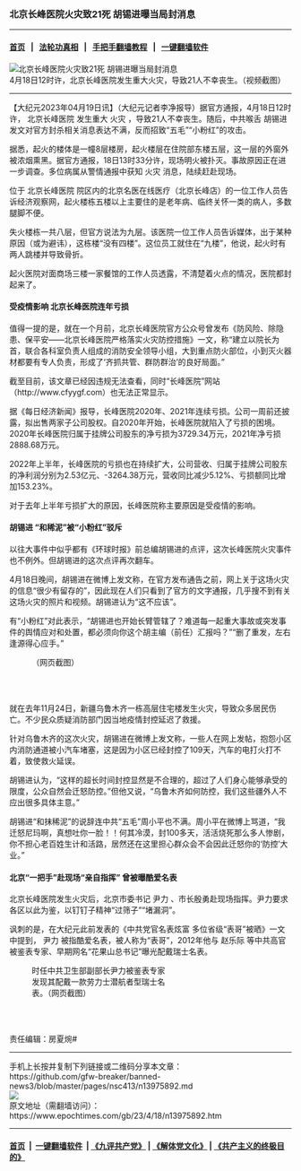 ### 北京长峰医院火灾致21死 胡锡进曝当局封消息
------------------------

#### [首页](https://github.com/gfw-breaker/banned-news3/blob/master/README.md) &nbsp;&nbsp;|&nbsp;&nbsp; [法轮功真相](https://github.com/begood0513/basic/blob/master/README.md)  &nbsp;&nbsp;|&nbsp;&nbsp; [手把手翻墙教程](https://github.com/gfw-breaker/guides/wiki)  &nbsp;&nbsp;|&nbsp;&nbsp; [一键翻墙软件](https://github.com/gfw-breaker/nogfw/blob/master/README.md)  



<div><img alt="北京长峰医院火灾致21死 胡锡进曝当局封消息" class="attachment-djy_600_400 size-djy_600_400 wp-post-image" src="https://i.epochtimes.com/assets/uploads/2023/04/id13975918-83cceff091bdc361c788e426cb5556d0-600x400.jpg"/>
<div class="caption">
 4月18日12时许，北京长峰医院发生重大火灾，导致21人不幸丧生。（视频截图）
</div></div><hr/>


<div><p>
 【大纪元2023年04月19日讯】（大纪元记者李净报导）据官方通报，4月18日12时许，
 <ok href="https://www.epochtimes.com/gb/tag/%E5%8C%97%E4%BA%AC%E9%95%BF%E5%B3%B0%E5%8C%BB%E9%99%A2.html">
  北京长峰医院
 </ok>
 发生重大
 <ok href="https://www.epochtimes.com/gb/tag/%E7%81%AB%E7%81%BE.html">
  火灾
 </ok>
 ，导致21人不幸丧生。随后，中共喉舌
 <ok href="https://www.epochtimes.com/gb/tag/%E8%83%A1%E9%94%A1%E8%BF%9B.html">
  胡锡进
 </ok>
 发文对官方封杀相关消息表达不满，反而招致“五毛”“小粉红”的攻击。
</p>
<p>
 据悉，起火的楼体是一幢8层楼房，起火楼层在住院部东楼五层，这一层的外窗外被浓烟熏黑。据官方通报，18日13时33分许，现场明火被扑灭。事故原因正在进一步调查。多位病属从警情通报中获知
 <ok href="https://www.epochtimes.com/gb/tag/%E7%81%AB%E7%81%BE.html">
  火灾
 </ok>
 消息，陆续赶赴现场。
</p>
<p>
 位于
 <ok href="https://www.epochtimes.com/gb/tag/%E5%8C%97%E4%BA%AC%E9%95%BF%E5%B3%B0%E5%8C%BB%E9%99%A2.html">
  北京长峰医院
 </ok>
 院区内的北京名医在线医疗（北京长峰店）的一位工作人员告诉经济观察网，起火楼栋五楼以上主要住的是老年病、临终关怀一类的病人，多数腿脚不便。
</p>
<p>
 失火楼栋一共八层，但官方说法为九层。该医院一位工作人员告诉媒体，出于某种原因（或为避讳），这栋楼“没有四楼”。这位员工就住在“九楼”，他说，起火时有两人跳楼并导致骨折。
</p>
<p>
 起火医院对面商场三楼一家餐馆的工作人员透露，不清楚着火点的情况，医院都封起来了。
</p>
<h4>
 受疫情影响 北京长峰医院连年亏损
</h4>
<p>
 值得一提的是，就在一个月前，北京长峰医院官方公众号曾发布《防风险、除隐患、保平安——北京长峰医院严格落实火灾防控措施》一文，称“建立以院长为首，联合各科室负责人组成的消防安全领导小组，大到重点防火部位，小到灭火器材都要有专人负责，形成了‘齐抓共管、群防群治’的良好局面。”
</p>
<p>
 截至目前，该文章已经因违规无法查看，同时“长峰医院”网站（http://www.cfyygf.com）也无法正常显示。
</p>
<p>
 据《每日经济新闻》报导，长峰医院2020年、2021年连续亏损。公司一周前还披露，拟出售两家子公司股权。自2020年开始，长峰医院就陷入了亏损的困境。2020年长峰医院归属于挂牌公司股东的净亏损为3729.34万元，2021年净亏损2888.68万元。
</p>
<p>
 2022年上半年，长峰医院的亏损也在持续扩大，公司营收、归属于挂牌公司股东的净利润分别为2.53亿元、-3264.38万元，营收同比减少5.12%、亏损额同比增加153.23%。
</p>
<p>
 对于去年上半年亏损扩大的原因，长峰医院称主要原因是受疫情的影响。
</p>
<h4>
 <ok href="https://www.epochtimes.com/gb/tag/%E8%83%A1%E9%94%A1%E8%BF%9B.html">
  胡锡进
 </ok>
 “和稀泥”被“小粉红”驳斥
</h4>
<p>
 以往大事件中似乎都有《环球时报》前总编胡锡进的点评，这次长峰医院火灾事件也不例外。但胡锡进的这次点评再次翻车。
</p>
<p>
 4月18日晚间，胡锡进在微博上发文称，在官方发布通告之前，网上关于这场火灾的信息“很少有留存的”，因此现在人们只看到了官方的文字通报，几乎搜不到有关这场火灾的照片和视频。胡锡进认为“这不应该”。
</p>
<p>
 有“小粉红”对此表示，“胡锡进也开始长臂管辖了？难道每一起重大事故或突发事件的舆情应对和处置，都必须向你这个胡主编（前任）汇报吗？”“删了重发，左右逢源得心应手。”
</p>
<figure aria-describedby="caption-attachment-13975911" class="wp-caption aligncenter" id="attachment_13975911" style="width: 500px">
 <ok href="https://i.epochtimes.com/assets/uploads/2023/04/id13975911-4b1de42235d4aeed653a553503c6b959-e1681851545758.jpg" target="_blank">
  <img alt="" class="size-full wp-image-13975911" src="https://i.epochtimes.com/assets/uploads/2023/04/id13975911-4b1de42235d4aeed653a553503c6b959-e1681851545758.jpg"/>
 </ok>
 <br/><figcaption class="wp-caption-text" id="caption-attachment-13975911">
  （网页截图）
 </figcaption><br/>
</figure><br/>
<p>
 就在去年11月24日，新疆乌鲁木齐一栋高层住宅楼发生火灾，导致众多居民伤亡。不少民众质疑消防部门因当地疫情封控延迟了救援。
</p>
<p>
 针对乌鲁木齐的这次火灾，胡锡进在微博上发文称，一些人在网上发帖，抱怨小区内消防通道被小汽车堵塞，这是因为小区已经封控了109天，汽车的电打火打不着，致使救火延误。
</p>
<p>
 胡锡进认为，“这样的超长时间封控显然是不合理的，超过了人们身心能够承受的限度，公众自然会迁怒防控。”但他又说，“乌鲁木齐如何防控，我们这些疆外人不应出很多具体主意。”
</p>
<p>
 胡锡进“和抹稀泥”的说辞连中共“五毛”周小平也不满。周小平在微博上骂道，“我迁怒尼玛啊，真想吐你一脸！！何其冷漠，封100多天，活活烧死那么多人惨剧，你不担心老百姓生计和活路，居然还在这里担心群众会不会因此迁怒你的‘防控’大业。”
</p>
<h4>
 北京“一把手”赴现场“亲自指挥” 曾被曝酷爱名表
</h4>
<p>
 北京长峰医院发生火灾后，北京市委书记
 <ok href="https://www.epochtimes.com/gb/tag/%E5%B0%B9%E5%8A%9B.html">
  尹力
 </ok>
 、市长殷勇赴现场指挥。尹力要求各区以此为鉴，以钉钉子精神“过筛子”“堵漏洞”。
</p>
<p>
 讽刺的是，在大纪元此前发表的《中共党官名表炫富 多位省级“表哥”被晒》一文中提到，
 <ok href="https://www.epochtimes.com/gb/tag/%E5%B0%B9%E5%8A%9B.html">
  尹力
 </ok>
 被指酷爱名表，被人称为“表哥”，2012年他与
 <ok href="https://www.epochtimes.com/gb/tag/%E8%B5%B5%E4%B9%90%E9%99%85.html">
  赵乐际
 </ok>
 等中共高官被鉴表专家、早期网名“花果山总书记”曝光配戴瑞士名表。
</p>
<figure aria-describedby="caption-attachment-13975909" class="wp-caption aligncenter" id="attachment_13975909" style="width: 244px">
 <ok href="https://i.epochtimes.com/assets/uploads/2023/04/id13975909-875898d70df14d1932261db2e60dedca-e1681851394521.jpg" target="_blank">
  <img alt="" class="wp-image-13975909" src="https://i.epochtimes.com/assets/uploads/2023/04/id13975909-875898d70df14d1932261db2e60dedca-e1681851394521.jpg"/>
 </ok>
 <br/><figcaption class="wp-caption-text" id="caption-attachment-13975909">
  时任中共卫生部副部长尹力被鉴表专家发现其配戴一款劳力士潜航者型瑞士名表。（网页截图）
 </figcaption><br/>
</figure><br/>
<p>
 责任编辑：房夏焥#
</p>
</div>
<hr/>
手机上长按并复制下列链接或二维码分享本文章：<br/>
https://github.com/gfw-breaker/banned-news3/blob/master/pages/nsc413/n13975892.md <br/>
<a href='https://github.com/gfw-breaker/banned-news3/blob/master/pages/nsc413/n13975892.md'><img src='https://github.com/gfw-breaker/banned-news3/blob/master/pages/nsc413/n13975892.md.png'/></a> <br/>
原文地址（需翻墙访问）：https://www.epochtimes.com/gb/23/4/18/n13975892.htm


------------------------
#### [首页](https://github.com/gfw-breaker/banned-news3/blob/master/README.md) &nbsp;|&nbsp; [一键翻墙软件](https://github.com/gfw-breaker/nogfw/blob/master/README.md) &nbsp;| [《九评共产党》](https://github.com/gfw-breaker/9ping.md/blob/master/README.md#九评之一评共产党是什么) | [《解体党文化》](https://github.com/gfw-breaker/jtdwh.md/blob/master/README.md) | [《共产主义的终极目的》](https://github.com/gfw-breaker/gczydzjmd.md/blob/master/README.md)


<img src='http://gfw-breaker.win/banned-news3/pages/nsc413/n13975892.md' width='0px' height='0px'/>